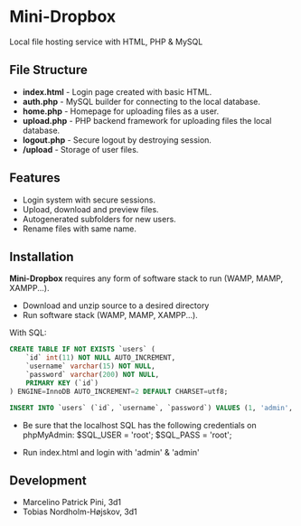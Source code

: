 # Mini-Dropbox
Local file hosting service with HTML, PHP & MySQL

## File Structure
  - **index.html** - Login page created with basic HTML.
  - **auth.php** - MySQL builder for connecting to the local database.
  - **home.php** - Homepage for uploading files as a user.
  - **upload.php** - PHP backend framework for uploading files the local database.
  - **logout.php** - Secure logout by destroying session.
  - **/upload** - Storage of user files.

## Features
  - Login system with secure sessions.
  - Upload, download and preview files.
  - Autogenerated subfolders for new users.
  - Rename files with same name.

## Installation
**Mini-Dropbox** requires any form of software stack to run (WAMP, MAMP, XAMPP...).

- Download and unzip source to a desired directory
- Run software stack (WAMP, MAMP, XAMPP...).

With SQL:
```SQL
CREATE TABLE IF NOT EXISTS `users` (
	`id` int(11) NOT NULL AUTO_INCREMENT,
  	`username` varchar(15) NOT NULL,
  	`password` varchar(200) NOT NULL,
    PRIMARY KEY (`id`)
) ENGINE=InnoDB AUTO_INCREMENT=2 DEFAULT CHARSET=utf8;

INSERT INTO `users` (`id`, `username`, `password`) VALUES (1, 'admin', 'admin');
```
- Be sure that the localhost SQL has the following credentials on phpMyAdmin:
$SQL_USER = 'root';
$SQL_PASS = 'root';

- Run index.html and login with 'admin' & 'admin'

## Development
- Marcelino Patrick Pini, 3d1
- Tobias Nordholm-Højskov, 3d1
